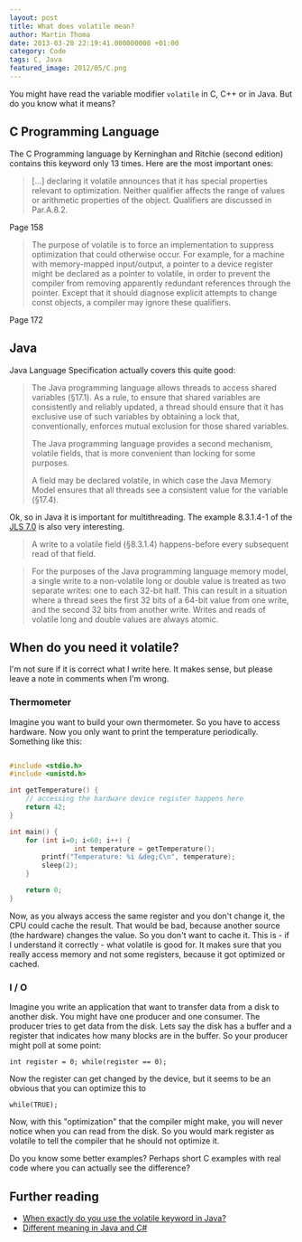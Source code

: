 ```yaml
---
layout: post
title: What does volatile mean?
author: Martin Thoma
date: 2013-03-20 22:19:41.000000000 +01:00
category: Code
tags: C, Java
featured_image: 2012/05/C.png
---
```

You might have read the variable modifier <code>volatile</code> in C, C++ or in Java. But do you know what it means?

<h2>C Programming Language</h2>
The C Programming language by Kerninghan and Ritchie (second edition) contains this keyword only 13 times. Here are the most important ones:
<blockquote>[...] declaring it volatile announces that it has special properties relevant to optimization. Neither qualifier affects the range of values or arithmetic properties of the object. Qualifiers are discussed in Par.A.8.2.</blockquote>
Page 158

<blockquote>The purpose of volatile is to force an implementation to suppress optimization that could otherwise occur. For example, for a machine with memory-mapped input/output, a pointer to a device register might be declared as a pointer to volatile, in order to prevent the compiler from removing apparently redundant references through the pointer. Except that it should diagnose explicit attempts to change const objects, a compiler may ignore these qualifiers.</blockquote>
Page 172

<h2>Java</h2>
Java Language Specification actually covers this quite good:

<blockquote>The Java programming language allows threads to access shared variables (&sect;17.1).
As a rule, to ensure that shared variables are consistently and reliably updated, a thread should ensure that it has exclusive use of such variables by obtaining a lock that, conventionally, enforces mutual exclusion for those shared variables.

The Java programming language provides a second mechanism, volatile fields, that is more convenient than locking for some purposes.

A field may be declared volatile, in which case the Java Memory Model ensures that all threads see a consistent value for the variable (&sect;17.4).</blockquote>

Ok, so in Java it is important for multithreading. The example 8.3.1.4-1 of the <a href="http://docs.oracle.com/javase/specs/">JLS 7.0</a> is also very interesting.

<blockquote>A write to a volatile field (&sect;8.3.1.4) happens-before every subsequent read of
that field.</blockquote>

<blockquote>For the purposes of the Java programming language memory model, a single write to a non-volatile long or double value is treated as two separate writes: one to each 32-bit half. This can result in a situation where a thread sees the first 32 bits of a 64-bit value from one write, and the second 32 bits from another write. Writes and reads of volatile long and double values are always atomic.</blockquote>

<h2>When do you need it volatile?</h2>
<div class="warning">I'm not sure if it is correct what I write here. It makes sense, but please leave a note in comments when I'm wrong.</div>

<h3>Thermometer</h3>
Imagine you want to build your own thermometer. So you have to access hardware. Now you only want to print the temperature periodically. Something like this:

```c

#include <stdio.h>
#include <unistd.h>

int getTemperature() {
	// accessing the hardware device register happens here
	return 42;
}

int main() {
	for (int i=0; i<60; i++) {
                int temperature = getTemperature();
		printf("Temperature: %i &deg;C\n", temperature);
		sleep(2);
	}

	return 0;
}
```

Now, as you always access the same register and you don't change it, the CPU could cache the result. That would be bad, because another source (the hardware) changes the value. So you don't want to cache it. This is - if I understand it correctly - what volatile is good for. It makes sure that you really access memory and not some registers, because it got optimized or cached.

<h3>I / O</h3>
Imagine you write an application that want to transfer data from a disk to another disk. You might have one producer and one consumer. The producer tries to get data from the disk. Lets say the disk has a buffer and a register that indicates how many blocks are in the buffer. So your producer might poll at some point:

<code>int register = 0;
while(register == 0);</code>

Now the register can get changed by the device, but it seems to be an obvious that you can optimize this to

<code>while(TRUE);</code>

Now, with this "optimization" that the compiler might make, you will never notice when you can read from the disk. So you would mark register as volatile to tell the compiler that he should not optimize it.

Do you know some better examples? Perhaps short C examples with real code where you can actually see the difference?

<h2>Further reading</h2>
<ul>
  <li><a href="http://stackoverflow.com/q/3488703/562769">When exactly do you use the volatile keyword in Java?</a></li>
  <li><a href="http://stackoverflow.com/a/3430809/562769">Different meaning in Java and C#</a></li>
</ul>
